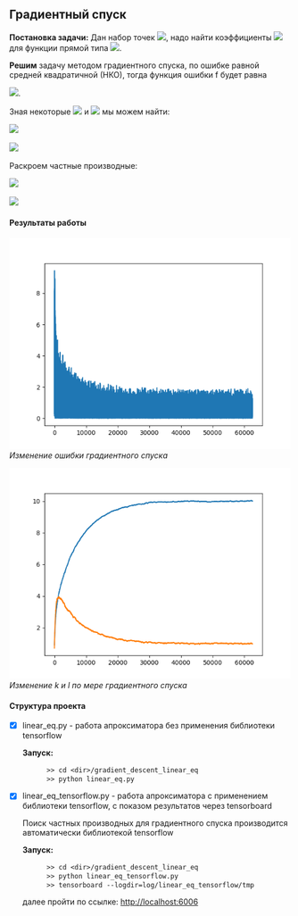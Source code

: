 ## Градиентный спуск 

<b>Постановка задачи:</b> Дан набор точек <img src="https://latex.codecogs.com/svg.latex?(x,y)"/>, надо найти коэффициенты <img src="https://latex.codecogs.com/svg.latex?(k,l)" />   для функции прямой типа
<img src="https://latex.codecogs.com/svg.latex?y=kx+l"/>.  


<b>Решим</b> задачу методом градиентного спуска, по ошибке равной средней квадратичной (НКО), тогда функция ошибки f будет равна

<img src="https://latex.codecogs.com/svg.latex?f(k,l)=(kx+l-y)^2"/>.  


Зная некоторые 
<img src="https://latex.codecogs.com/svg.latex?k_i"/> 
и <img src="https://latex.codecogs.com/svg.latex?l_i"/> 
 мы можем найти:
 
<img src="https://latex.codecogs.com/svg.latex?k_{i+1}=k_i-\lambda%20f'_k(k_i,l_i)"/> <br>
 
<img src="https://latex.codecogs.com/svg.latex?l_{i+1}=l_i-\lambda%20f'_l(k_i,l_i)"/> <br>
 
Раскроем частные производные: 

<img src="https://latex.codecogs.com/svg.latex?k_{i+1}=k_i-2\lambda%20x(k_i%20x+l_i-y)"/> <br>
 
<img src="https://latex.codecogs.com/svg.latex?l_{i+1}=l_i-2\lambda(k_i%20x+l_i-y)"/> <br>
 



#### Результаты работы 

![](log/linear_eq/loss_scalars.png)<br>
*Изменение ошибки градиентного спуска*
    
    
![](log/linear_eq/k_l_scalars.png)<br>
*Изменение k и l по мере градиентного спуска*

 

 

#### Структура проекта

* [X] linear_eq.py - работа апроксиматора без применения библиотеки tensorflow
     
     <b>Запуск:</b>
            
            >> cd <dir>/gradient_descent_linear_eq    
            >> python linear_eq.py
                 
  
     
     
* [X] linear_eq_tensorflow.py - работа апроксиматора с применением библиотеки tensorflow, с показом результатов через tensorboard 
     
     Поиск частных производных для градиентного спуска производится автоматически библиотекой tensorflow
     
     <b>Запуск:</b>
     
            >> cd <dir>/gradient_descent_linear_eq
            >> python linear_eq_tensorflow.py
            >> tensorboard --logdir=log/linear_eq_tensorflow/tmp 
        
     далее пройти по ссылке: [http://localhost:6006](http://localhost:6006)
